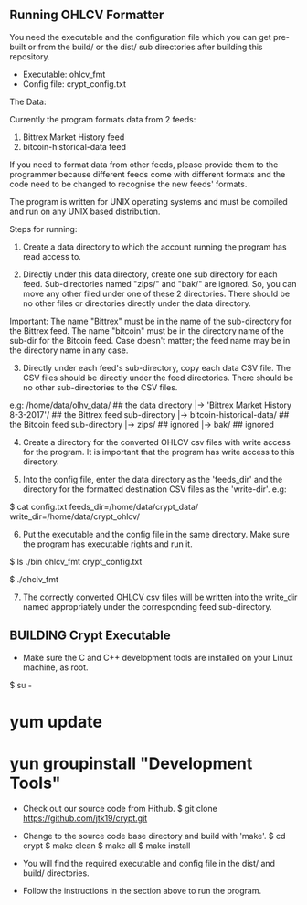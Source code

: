 Running OHLCV Formatter
-----------------------

You need the executable and the configuration file which you can get pre-built 
or from the build/ or the dist/ sub directories after building this repository.

- Executable: ohlcv_fmt
- Config file: crypt_config.txt

The Data:

Currently the program formats data from 2 feeds:
1. Bittrex Market History feed
2. bitcoin-historical-data feed

If you need to format data from other feeds, please provide them to the programmer
because different feeds come with different formats and the code need to be
changed to recognise the new feeds' formats.

The program is written for UNIX operating systems and must be compiled and run on
any UNIX based distribution.

Steps for running:

1. Create a data directory to which the account running the program has read access to.

2. Directly under this data directory, create one sub directory for each feed.
Sub-directories named "zips/" and "bak/" are ignored. So, you can move any other
filed under one of these 2 directories.  There should be no other files or directories
directly under the data directory.

Important:
The name "Bittrex" must be in the name of the sub-directory for the Bittrex feed.
The name "bitcoin" must be in the directory name of the sub-dir for the Bitcoin feed.
Case doesn't matter; the feed name may be in the directory name in any case.

3. Directly under each feed's sub-directory, copy each data CSV file. The CSV files
should be directly under the feed directories. There should be no other sub-directories
to the CSV files.

e.g:
	/home/data/olhv_data/						## the data directory
	|-> 'Bittrex Market History 8-3-2017'/		## the Bittrex feed sub-directory
	|-> bitcoin-historical-data/				## the Bitcoin feed sub-directory
	|-> zips/									## ignored
	|-> bak/									## ignored
	
4. Create a directory for the converted OHLCV csv files with write access for the program.
It is important that the program has write access to this directory.

5. Into the config file, enter the data directory as the 'feeds_dir' and the directory
for the formatted destination CSV files as the 'write-dir'. e.g:

$ cat config.txt
feeds_dir=/home/data/crypt_data/
write_dir=/home/data/crypt_ohlcv/

6.  Put the executable and the config file in the same directory.
Make sure the program has executable rights and run it.

$ ls ./bin
ohlcv_fmt
crypt_config.txt

$ ./ohclv_fmt

7.  The correctly converted OHLCV csv files will be written into the write_dir
named appropriately under the corresponding feed sub-directory.



BUILDING Crypt Executable
-------------------------

* Make sure the C and C++ development tools are installed on your Linux machine, as root.

 $ su - 
 # yum update
 # yun groupinstall "Development Tools"

* Check out our source code from Hithub.
$ git clone https://github.com/jtk19/crypt.git

* Change to the source code base directory and build with 'make'.
$ cd crypt
$ make clean
$ make all
$ make install

* You will find the required executable and config file in the dist/ and build/ directories.

* Follow the instructions in the section above to run the program.






 





